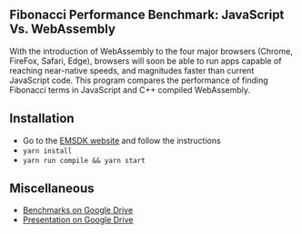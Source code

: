 ## Fibonacci Performance Benchmark: JavaScript Vs. WebAssembly

With the introduction of WebAssembly to the four major browsers (Chrome, FireFox, Safari, Edge), browsers will soon be able to run apps capable of reaching near-native speeds, and magnitudes faster than current JavaScript code. This program compares the performance of finding Fibonacci terms in JavaScript and C++ compiled WebAssembly.

## Installation

- Go to the [EMSDK website](https://github.com/juj/emsdk) and follow the instructions
- `yarn install`
- `yarn run compile && yarn start`

## Miscellaneous

- [Benchmarks on Google Drive](https://docs.google.com/spreadsheets/d/1pI4bTVptgPn8_Kw1mnqagABoxb_cG2u1fMbGZ4rqvqQ/edit#gid=0)
- [Presentation on Google Drive](https://docs.google.com/presentation/d/1ewM-BgzxoY0_B2AcD4RPCVSmTAw3kHuG-leToDea_IY/edit#slide=id.g207614c3aa_0_14)
